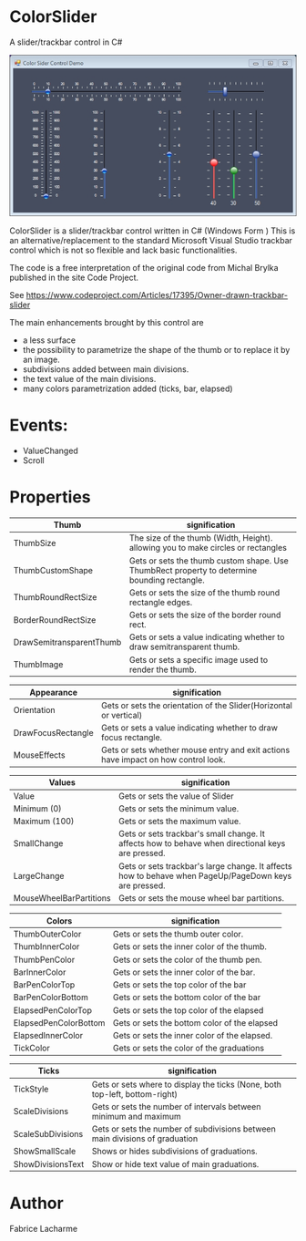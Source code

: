 # ColorSlider
A slider/trackbar control in C#

![GitHub Logo](/gifs/colorslider.jpg)

ColorSlider is a slider/trackbar control written in C# (Windows Form )
This is an alternative/replacement to the standard Microsoft Visual Studio trackbar control which is not so flexible and lack basic functionalities.

The code is a free interpretation of the original code from Michal Brylka published in the site Code Project.

See https://www.codeproject.com/Articles/17395/Owner-drawn-trackbar-slider

The main enhancements brought by this control are
* a less surface
* the possibility to parametrize the shape of the thumb or to replace it by an image.
* subdivisions added between main divisions.
* the text value of the main divisions.
* many colors parametrization added (ticks, bar, elapsed) 


# Events:
* ValueChanged
* Scroll

# Properties

Thumb | signification
------------ | -------------
ThumbSize                 | The size of the thumb (Width, Height). allowing you to make circles or rectangles
ThumbCustomShape          | Gets or sets the thumb custom shape. Use ThumbRect property to determine bounding rectangle.
ThumbRoundRectSize        | Gets or sets the size of the thumb round rectangle edges.
BorderRoundRectSize       | Gets or sets the size of the border round rect.
DrawSemitransparentThumb  | Gets or sets a value indicating whether to draw semitransparent thumb.
ThumbImage                | Gets or sets a specific image used to render the thumb.


Appearance | signification
------------ | -------------
Orientation               | Gets or sets the orientation of the Slider(Horizontal or vertical)
DrawFocusRectangle        | Gets or sets a value indicating whether to draw focus rectangle.
MouseEffects              | Gets or sets whether mouse entry and exit actions have impact on how control look.


Values | signification
------------ | -------------
Value                     | Gets or sets the value of Slider
Minimum (0)               | Gets or sets the minimum value.
Maximum (100)             | Gets or sets the maximum value.
SmallChange               | Gets or sets trackbar's small change. It affects how to behave when directional keys are pressed.
LargeChange               | Gets or sets trackbar's large change. It affects how to behave when PageUp/PageDown keys are pressed.
MouseWheelBarPartitions   | Gets or sets the mouse wheel bar partitions.


Colors | signification
------------ | -------------
ThumbOuterColor           | Gets or sets the thumb outer color.
ThumbInnerColor           | Gets or sets the inner color of the thumb.
ThumbPenColor             | Gets or sets the color of the thumb pen.
BarInnerColor             | Gets or sets the inner color of the bar.
BarPenColorTop            | Gets or sets the top color of the bar
BarPenColorBottom         | Gets or sets the bottom color of the bar
ElapsedPenColorTop        | Gets or sets the top color of the elapsed
ElapsedPenColorBottom     | Gets or sets the bottom color of the elapsed
ElapsedInnerColor         | Gets or sets the inner color of the elapsed.
TickColor                 | Gets or sets the color of the graduations


Ticks | signification
------------ | -------------
TickStyle                 | Gets or sets where to display the ticks (None, both top-left, bottom-right)
ScaleDivisions            | Gets or sets the number of intervals between minimum and maximum
ScaleSubDivisions         | Gets or sets the number of subdivisions between main divisions of graduation
ShowSmallScale            | Shows or hides subdivisions of graduations.
ShowDivisionsText         | Show or hide text value of main graduations.




# Author
Fabrice Lacharme
